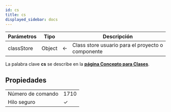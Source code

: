 ```yaml
---
id: cs
title: cs
displayed_sidebar: docs
---
```


| Parámetros | Tipo   |                             | Descripción                                       |
| ---------- | ------ | --------------------------- | ------------------------------------------------- |
| classStore | Object | &#8592; | Class store usuario para el proyecto o componente |

La palabra clave **cs** se describe en la [**página Concepto para Clases**](../Concepts/classes.md#cs).

## Propiedades

|                   |                             |
| ----------------- | --------------------------- |
| Número de comando | 1710                        |
| Hilo seguro       | &check; |


